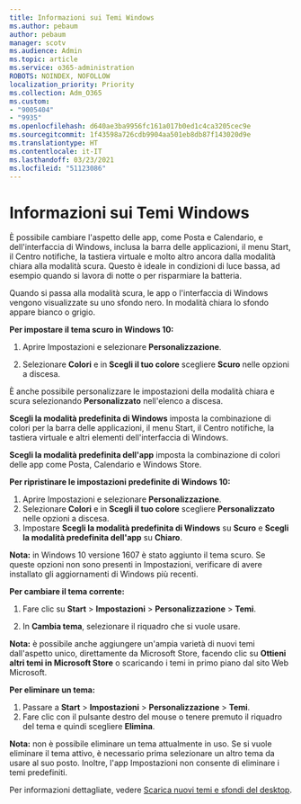 ```yaml
---
title: Informazioni sui Temi Windows
ms.author: pebaum
author: pebaum
manager: scotv
ms.audience: Admin
ms.topic: article
ms.service: o365-administration
ROBOTS: NOINDEX, NOFOLLOW
localization_priority: Priority
ms.collection: Adm_O365
ms.custom:
- "9005404"
- "9935"
ms.openlocfilehash: d640ae3ba9956fc161a017b0ed1c4ca3205cec9e
ms.sourcegitcommit: 1f43598a726cdb9904aa501eb8db87f143020d9e
ms.translationtype: HT
ms.contentlocale: it-IT
ms.lasthandoff: 03/23/2021
ms.locfileid: "51123086"
---
```

# <a name="help-with-windows-themes"></a>Informazioni sui Temi Windows

È possibile cambiare l'aspetto delle app, come Posta e Calendario, e dell'interfaccia di Windows, inclusa la barra delle applicazioni, il menu Start, il Centro notifiche, la tastiera virtuale e molto altro ancora dalla modalità chiara alla modalità scura. Questo è ideale in condizioni di luce bassa, ad esempio quando si lavora di notte o per risparmiare la batteria.  

Quando si passa alla modalità scura, le app o l'interfaccia di Windows vengono visualizzate su uno sfondo nero. In modalità chiara lo sfondo appare bianco o grigio.
 
**Per impostare il tema scuro in Windows 10:**

1. Aprire Impostazioni e selezionare **Personalizzazione**.
  
1. Selezionare **Colori** e in **Scegli il tuo colore** scegliere **Scuro** nelle opzioni a discesa.

È anche possibile personalizzare le impostazioni della modalità chiara e scura selezionando **Personalizzato** nell'elenco a discesa.

**Scegli la modalità predefinita di Windows** imposta la combinazione di colori per la barra delle applicazioni, il menu Start, il Centro notifiche, la tastiera virtuale e altri elementi dell'interfaccia di Windows.  

**Scegli la modalità predefinita dell'app** imposta la combinazione di colori delle app come Posta, Calendario e Windows Store.
 
**Per ripristinare le impostazioni predefinite di Windows 10:**

1. Aprire Impostazioni e selezionare **Personalizzazione**.  
1. Selezionare **Colori** e in **Scegli il tuo colore** scegliere **Personalizzato** nelle opzioni a discesa.  
1. Impostare **Scegli la modalità predefinita di Windows** su **Scuro** e **Scegli la modalità predefinita dell'app** su **Chiaro**.

**Nota:** in Windows 10 versione 1607 è stato aggiunto il tema scuro. Se queste opzioni non sono presenti in Impostazioni, verificare di avere installato gli aggiornamenti di Windows più recenti.

**Per cambiare il tema corrente:**

1. Fare clic su **Start** > **Impostazioni** > **Personalizzazione** > **Temi**.  

1. In **Cambia tema**, selezionare il riquadro che si vuole usare. 

**Nota:** è possibile anche aggiungere un'ampia varietà di nuovi temi dall'aspetto unico, direttamente da Microsoft Store, facendo clic su **Ottieni altri temi in Microsoft Store** o scaricando i temi in primo piano dal sito Web Microsoft.

**Per eliminare un tema:**

1. Passare a **Start** > **Impostazioni** > **Personalizzazione** > **Temi**. 
1. Fare clic con il pulsante destro del mouse o tenere premuto il riquadro del tema e quindi scegliere **Elimina**. 

**Nota:** non è possibile eliminare un tema attualmente in uso. Se si vuole eliminare il tema attivo, è necessario prima selezionare un altro tema da usare al suo posto. Inoltre, l'app Impostazioni non consente di eliminare i temi predefiniti.

Per informazioni dettagliate, vedere [Scarica nuovi temi e sfondi del desktop](https://support.microsoft.com/windows/get-new-themes-and-desktop-backgrounds-09e3e0a6-02e3-5ecd-22a1-5d048e3cb0d3).

